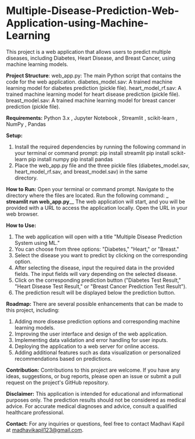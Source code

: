 # Multiple-Disease-Prediction-Web-Application-using-Machine-Learning
This project is a web application that allows users to predict multiple diseases, including Diabetes, Heart Disease, and Breast Cancer, using machine learning models. 

**Project Structure**:
web_app.py: The main Python script that contains the code for the web application.
diabetes_model.sav: A trained machine learning model for diabetes prediction (pickle file).
heart_model_rf.sav: A trained machine learning model for heart disease prediction (pickle file).
breast_model.sav: A trained machine learning model for breast cancer prediction (pickle file).

**Requirements:**
   Python 3.x ,
   Jupyter Notebook ,
   Streamlit ,
   scikit-learn ,
   NumPy ,
   Pandas 

**Setup:**
1. Install the required dependencies by running the following command in your terminal or command prompt:
 pip install streamlit
 pip install scikit-learn
 pip install numpy
 pip install pandas
2. Place the web_app.py file and the three pickle files (diabetes_model.sav, heart_model_rf.sav, and breast_model.sav) in the same   
   directory.
   
**How to Run:**
Open your terminal or command prompt.
Navigate to the directory where the files are located.
Run the following command:
   _ **streamlit run web_app.py**__
The web application will start, and you will be provided with a URL to access the application locally. Open the URL in your web browser.

**How to Use:**
1. The web application will open with a title "Multiple Disease Prediction System using ML."
2. You can choose from three options: "Diabetes," "Heart," or "Breast."
3. Select the disease you want to predict by clicking on the corresponding option.
4. After selecting the disease, input the required data in the provided fields. The input fields will vary depending on the selected disease.
5. Click on the corresponding prediction button ("Diabetes Test Result," "Heart Disease Test Result," or "Breast Cancer Prediction Test Result").
6. The prediction result will be displayed below the prediction button.

**Roadmap:**
There are several possible enhancements that can be made to this project, including:
1. Adding more disease prediction options and corresponding machine learning models.
2. Improving the user interface and design of the web application.
3. Implementing data validation and error handling for user inputs.
4. Deploying the application to a web server for online access.
5. Adding additional features such as data visualization or personalized recommendations based on predictions.

**Contribution:**
Contributions to this project are welcome. If you have any ideas, suggestions, or bug reports, please open an issue or submit a pull request on the project's GitHub repository.

**Disclaimer:**
This application is intended for educational and informational purposes only. The prediction results should not be considered as medical advice. For accurate medical diagnoses and advice, consult a qualified healthcare professional.

**Contact:**
For any inquiries or questions, feel free to contact Madhavi Kapil at madhavikapil123@gmail.com.
